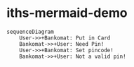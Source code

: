 # iths-mermaid-demo

```mermaid
sequenceDiagram
    User->>+Bankomat: Put in Card
    Bankomat->>+User: Need Pin!
    User->>+Bankomat: Set pincode!
    Bankomat->>+User: Not a valid pin!
    

